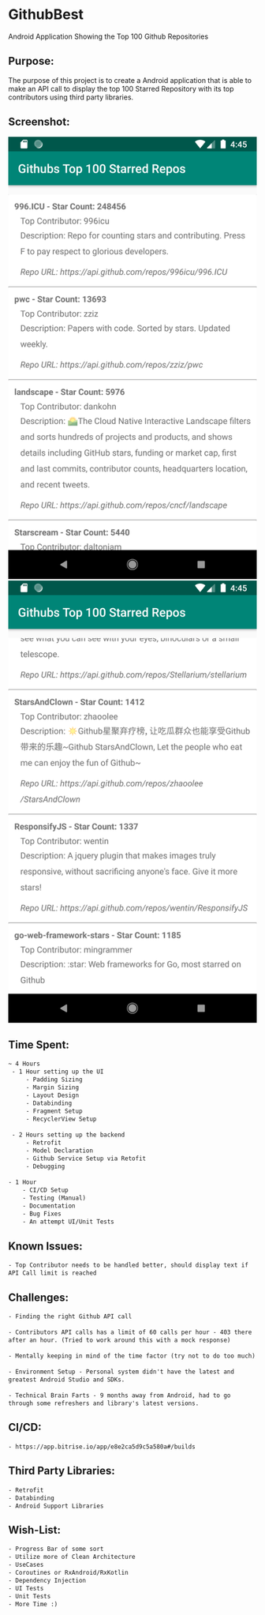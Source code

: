 # GithubBest
Android Application Showing the Top 100 Github Repositories

## Purpose:
 The purpose of this project is to create a Android application that is able to
 make an API call to display the top 100 Starred Repository with its top contributors
 using third party libraries.
 
## Screenshot:
![image](https://github.com/rc41186/GithubBest/blob/master/app/resources/screenshot/Screenshot_1576543527.png)
![image](https://github.com/rc41186/GithubBest/blob/master/app/resources/screenshot/Screenshot_1576543539.png)

## Time Spent:
    ~ 4 Hours
     - 1 Hour setting up the UI
         - Padding Sizing
         - Margin Sizing
         - Layout Design
         - Databinding
         - Fragment Setup
         - RecyclerView Setup

     - 2 Hours setting up the backend
         - Retrofit
         - Model Declaration
         - Github Service Setup via Retofit
         - Debugging

    - 1 Hour
        - CI/CD Setup
        - Testing (Manual)
        - Documentation
        - Bug Fixes
        - An attempt UI/Unit Tests
        
## Known Issues:
    - Top Contributor needs to be handled better, should display text if API Call limit is reached

    
## Challenges:
    - Finding the right Github API call

    - Contributors API calls has a limit of 60 calls per hour - 403 there after an hour. (Tried to work around this with a mock response)

    - Mentally keeping in mind of the time factor (try not to do too much)

    - Environment Setup - Personal system didn't have the latest and greatest Android Studio and SDKs.

    - Technical Brain Farts - 9 months away from Android, had to go through some refreshers and library's latest versions.

## CI/CD:
    - https://app.bitrise.io/app/e8e2ca5d9c5a580a#/builds

## Third Party Libraries:
    - Retrofit
    - Databinding
    - Android Support Libraries

## Wish-List:
    - Progress Bar of some sort
    - Utilize more of Clean Architecture
    - UseCases
    - Coroutines or RxAndroid/RxKotlin
    - Dependency Injection
    - UI Tests
    - Unit Tests
    - More Time :)
